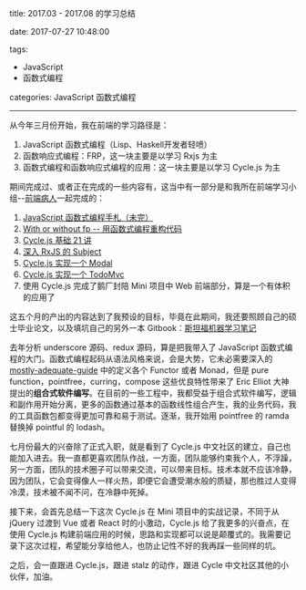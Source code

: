 title: 2017.03 - 2017.08 的学习总结

date: 2017-07-27 10:48:00

tags:

-	JavaScript
-	函数式编程

categories:  JavaScript 函数式编程

---



从今年三月份开始，我在前端的学习路径是：

1. JavaScript 函数式编程（Lisp、Haskell开发者轻喷）
2. 函数响应式编程：FRP，这一块主要是以学习 Rxjs 为主
3. 函数式编程和函数响应式编程的应用：这一块主要是以学习 Cycle.js 为主

<!--more-->

期间完成过、或者正在完成的一些内容有，这当中有一部分是和我所在前端学习小组--[前端病人](https://github.com/FEPatients)一起完成的：

1. [JavaScript 函数式编程手札（未完）](https://github.com/FEPatients/js-functional-programming-minibook)
2. [With or without fp -- 用函数式编程重构代码](https://github.com/FEPatients/with-or-without-fp)
3. [Cycle.js 基础 21 讲](https://www.gitbook.com/book/fepatients/cycle-js-21)
4. [深入 RxJS 的 Subject](https://fepatients.gitbooks.io/-rxjs-subject/content/)
5. [Cycle.js 实现一个 Modal](https://github.com/yoyoyohamapi/cyclejs-modal-demo)
6. [Cycle.js 实现一个 TodoMvc](https://github.com/yoyoyohamapi/cyclejs-todomvc)
7. 使用 Cycle.js 完成了鹅厂封陪 Mini 项目中 Web 前端部分，算是一个有体积的应用了

这五个月的产出的内容达到了我预设的目标，毕竟在此期间，我还要照顾自己的硕士毕业论文，以及填坑自己的另外一本 Gitbook：[斯坦福机器学习笔记](https://www.gitbook.com/book/yoyoyohamapi/mit-ml/details)

去年分析 underscore 源码、redux 源码，算是把我带入了 JavaScript 函数式编程的大门。函数式编程起码从语法风格来说，会是大势，它未必需要深入的 [mostly-adequate-guide](https://www.gitbook.com/book/drboolean/mostly-adequate-guide) 中的定义各个 Functor 或者 Monad，但是 pure function，pointfree，curring，compose 这些优良特性带来了 Eric Elliot 大神提出的**组合式软件编写**。在目前的一些工程中，我都受益于组合式软件编写，逻辑和副作用开始分离，更多的函数通过基本的函数线性组合产生，我的业务代码，我的工具函数包都变得更加可靠和易于测试。逐渐，我开始用 pointfree 的 ramda 替换掉 pointful 的 lodash。

七月份最大的兴奋除了正式入职，就是看到了 Cycle.js 中文社区的建立，自己也能加入进去。我一直都更喜欢团队作战，一方面，团队能够约束我个人，不浮躁，另一方面，团队的技术圈子可以带来交流，可以带来目标。技术本就不应该冷静，因为团队，它会变得像人一样火热，即便它会遭受潮水般的质疑，那也胜过人变得冷漠，技术被不闻不问，在冷静中死掉。

接下来，会首先总结一下这次 Cycle.js 在 Mini 项目中的实战记录，不同于从 jQuery 过渡到 Vue 或者 React 时的小激动，Cycle.js 给了我更多的兴奋点，在使用 Cycle.js 构建前端应用的时候，思路和实现都可以说是颠覆式的。我需要记录下这次过程，希望能分享给他人，也防止记性不好的我再踩一些同样的坑。

之后，会一直跟进 Cycle.js，跟进 stalz 的动作，跟进 Cycle 中文社区其他的小伙伴，加油。